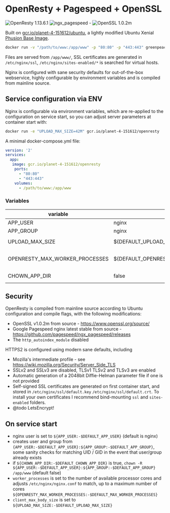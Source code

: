 # OpenResty + Pagespeed + OpenSSL

![OpenResty 1.13.6.1](https://img.shields.io/badge/openresty-1.13.6.1-brightgreen.svg) ![ngx_pagespeed -](https://img.shields.io/badge/ngx_pagespeed----brightgreen.svg) ![OpenSSL 1.0.2m](https://img.shields.io/badge/OpenSSL-1.0.2m-brightgreen.svg)

Built on [gcr.io/planet-4-151612/ubuntu](https://registry.hub.docker.com/u/greenpeace/ubuntu/), a lightly modified Ubuntu Xenial [Phusion Base Image](https://phusion.github.io/baseimage-docker/).

```bash
docker run -v "/path/to/www:/app/www" -p "80:80" -p "443:443" greenpeace/openresty
```

Files are served from `/app/www/`, SSL certificates are generated in `/etc/nginx/ssl`, `/etc/nginx/sites-enabled/*` is searched for virtual hosts.

Nginx is configured with sane security defaults for out-of-the-box webservice, highly configurable by environment variables and is compiled from mainline source.

## Service configuration via ENV

Nginx is configurable via environment variables, which are re-applied to the configuration on service start, so you can adjust server parameters at container start with:

```bash
docker run -e "UPLOAD_MAX_SIZE=42M" gcr.io/planet-4-151612/openresty
```

A minimal docker-compose.yml file:

```yml
version: '2'
services:
  app:
   image: gcr.io/planet-4-151612/openresty
    ports:
      - "80:80"
      - "443:443"
    volumes:
      - /path/to/www:/app/www
```

### Variables

variable                   | default | description
-------------------------- | ------- | ------------------------------------------------------------------------------------
APP_USER                   | nginx   | Service user name
APP_GROUP                  | nginx   | Service group name
UPLOAD_MAX_SIZE            | ${DEFAULT_UPLOAD_MAX_SIZE}     | Sets `nginx_client_max_body_size`
OPENRESTY_MAX_WORKER_PROCESSES | ${DEFAULT_OPENRESTY_MAX_WORKER_PROCESSES}       | Sets `worker_processes`, will not exceed number of logical cores
CHOWN_APP_DIR              | false   | If true `chown` `/app/www` as `APP_USER:APP_GROUP`

## Security

OpenResty is compiled from mainline source according to Ubuntu configuration and compile flags, with the following modifications:

- OpenSSL v1.0.2m from source - <https://www.openssl.org/source/>
- Google Pagespeed nginx latest stable from source - <https://github.com/pagespeed/ngx_pagespeed/releases>
- The `http_autoindex_module` disabled

HTTPS2 is configured using modern sane defaults, including

- Mozilla's intermediate profile - see <https://wiki.mozilla.org/Security/Server_Side_TLS>
- SSLv2 and SSLv3 are disabled, TLSv1 TLSv2 and TLSv3 are enabled
- Automatic generation of a 2048bit Diffie-Helman parameter file if one is not provided
- Self-signed SSL certificates are generated on first container start, and stored in `/etc/nginx/ssl/default.key` `/etc/nginx/ssl/default.crt`. To install your own certificates I recommend bind-mounting `ssl` and `sites-enabled` folders.
- @todo LetsEncrypt!

## On service start

- nginx user is set to `${APP_USER:-$DEFAULT_APP_USER}` (default is nginx)
- creates user and group from `{APP_USER:-$DEFAULT_APP_USER}:${APP_GROUP:-$DEFAULT_APP_GROUP}`, some sanity checks for matching UID / GID in the event that user/group already exists
- if `${CHOWN_APP_DIR:-$DEFAULT_CHOWN_APP_DIR}` is true, `chown -R ${APP_USER:-$DEFAULT_APP_USER}:${APP_GROUP:-$DEFAULT_APP_GROUP} /app/www` (default false)
- `worker_processes` is set to the number of available processor cores and adjusts `/etc/nginx/nginx.conf` to match, up to a maximum number of cores `${OPENRESTY_MAX_WORKER_PROCESSES:-$DEFAULT_MAX_WORKER_PROCESSES}`
- `client_max_body_size` is set to `${UPLOAD_MAX_SIZE:-$DEFAULT_UPLOAD_MAX_SIZE}`
